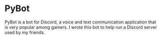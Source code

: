 # PyBot
PyBot is a bot for Discord, a voice and text communication application that is very popular among gamers.
I wrote this bot to help run a Discord server used by my friends.